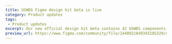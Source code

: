 ```yaml
---
title: USWDS Figma design kit beta is live
category: Product updates
tags:
 - Product updates
excerpt: Our new official design kit beta contains 42 USWDS components built with USWDS design tokens, using variables and smart layouts. Updates, improvements, and changes will be coming over the next few months. 
preview_url: https://www.figma.com/community/file/1440921849343185329/uswds-design-kit-beta
---
```

